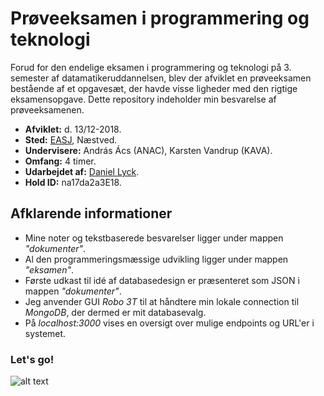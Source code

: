 # Prøveeksamen i programmering og teknologi
Forud for den endelige eksamen i programmering og teknologi på 3. semester af datamatikeruddannelsen, blev der afviklet en prøveeksamen bestående af et opgavesæt, der havde visse ligheder med den rigtige eksamensopgave. Dette repository indeholder min besvarelse af prøveeksamenen.

* **Afviklet:** d. 13/12-2018.
* **Sted:** [EASJ](https://www.easj.dk/ "EASJ's Hjemmeside"), Næstved.
* **Undervisere:** András Ács (ANAC), Karsten Vandrup (KAVA).
* **Omfang:** 4 timer.
* **Udarbejdet af:** [Daniel Lyck](https://github.com/dani832m?tab=repositories "GitHub Repositories").
* **Hold ID:** na17da2a3E18.

## Afklarende informationer
* Mine noter og tekstbaserede besvarelser ligger under mappen *"dokumenter"*.
* Al den programmeringsmæssige udvikling ligger under mappen *"eksamen"*.
* Første udkast til idé af databasedesign er præsenteret som JSON i mappen *"dokumenter"*.
* Jeg anvender GUI *Robo 3T* til at håndtere min lokale connection til *MongoDB*, der dermed er mit databasevalg.
* På *localhost:3000* vises en oversigt over mulige endpoints og URL'er i systemet.

### Let's go!
![alt text](https://media.giphy.com/media/IPbS5R4fSUl5S/giphy.gif)